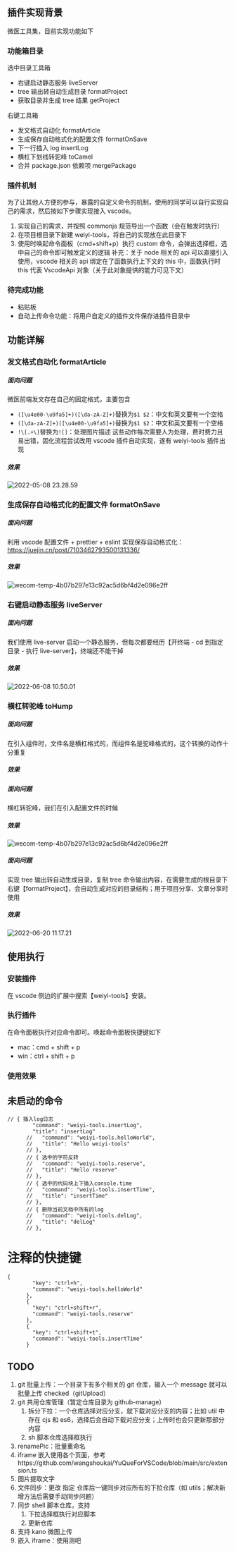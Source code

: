 ## 插件实现背景

微医工具集，目前实现功能如下

### 功能箱目录

选中目录工具箱

- 右键启动静态服务 liveServer
- tree 输出转自动生成目录 formatProject
- 获取目录并生成 tree 结果 getProject

右键工具箱

- 发文格式自动化 formatArticle
- 生成保存自动格式化的配置文件 formatOnSave
- 下一行插入 log insertLog
- 横杠下划线转驼峰 toCamel
- 合并 package.json 依赖项 mergePackage

### 插件机制

为了让其他人方便的参与，暴露的自定义命令的机制，使用的同学可以自行实现自己的需求，然后按如下步骤实现接入 vscode。

1. 实现自己的需求，并按照 commonjs 规范导出一个函数（会在触发时执行）
2. 在项目根目录下新建 weiyi-tools，将自己的实现放在此目录下
3. 使用时唤起命令面板（cmd+shift+p）执行 custom 命令，会弹出选择框，选中自己的命令即可触发定义的逻辑
   补充：关于 node 相关的 api 可以直接引入使用，vscode 相关的 api 绑定在了函数执行上下文的 this 中，函数执行时 this 代表 VscodeApi 对象（关于此对象提供的能力可见下文）

### 待完成功能

- 粘贴板
- 自动上传命令功能：将用户自定义的插件文件保存进插件目录中

## 功能详解

### 发文格式自动化 formatArticle

##### 面向问题

微医前端发文存在自己的固定格式，主要包含

- `([\u4e00-\u9fa5]+)([\da-zA-Z]+)`替换为`$1 $2`：中文和英文要有一个空格
- `([\da-zA-Z]+)([\u4e00-\u9fa5]+)`替换为`$1 $2`：中文和英文要有一个空格
- `!\[.+\]`替换为`![]`：处理图片描述
  这些动作每次需要人为处理，费时费力且易出错，固化流程尝试改用 vscode 插件自动实现，遂有 weiyi-tools 插件出现

##### 效果

![2022-05-08 23.28.59](https://tva1.sinaimg.cn/large/e6c9d24ely1h21uyzwezeg21940u078r.gif)

### 生成保存自动格式化的配置文件 formatOnSave

##### 面向问题

利用 vscode 配置文件 + prettier + eslint 实现保存自动格式化：https://juejin.cn/post/7103462793500131336/

##### 效果

![wecom-temp-4b07b297e13c92ac5d6bf4d2e096e2ff](https://tva1.sinaimg.cn/large/e6c9d24ely1h30n3norlcj20se09p3yy.jpg)

### 右键启动静态服务 liveServer

##### 面向问题

我们使用 live-server 启动一个静态服务，但每次都要经历【开终端 - cd 到指定目录 - 执行 live-server】，终端还不能干掉

##### 效果

![2022-06-08 10.50.01](https://tva1.sinaimg.cn/large/e6c9d24ely1h30n9fbu3zg21et0lftlj.gif)

### 横杠转驼峰 toHump

##### 面向问题

在引入组件时，文件名是横杠格式的，而组件名是驼峰格式的，这个转换的动作十分重复

##### 效果

##### 面向问题

横杠转驼峰，我们在引入配置文件的时候

##### 效果

![wecom-temp-4b07b297e13c92ac5d6bf4d2e096e2ff](https://tva1.sinaimg.cn/large/e6c9d24ely1h30n3norlcj20se09p3yy.jpg)

##### 面向问题

实现 tree 输出转自动生成目录，复制 tree 命令输出内容，在需要生成的根目录下右键【formatProject】，会自动生成对应的目录结构；用于项目分享、文章分享时使用

##### 效果

![2022-06-20 11.17.21](https://tva1.sinaimg.cn/large/e6c9d24ely1h3ejhn9cfmg21bg0ligqi.gif)

## 使用执行

### 安装插件

在 vscode 侧边的扩展中搜索【weiyi-tools】安装。

### 执行插件

在命令面板执行对应命令即可。唤起命令面板快捷键如下

- mac：cmd + shift + p
- win：ctrl + shift + p

### 使用效果

## 未启动的命令

```
// { 插入log日志
        "command": "weiyi-tools.insertLog",
        "title": "insertLog"
      //   "command": "weiyi-tools.helloWorld",
      //   "title": "Hello weiyi-tools"
      // },
      // { 选中的字符反转
      //   "command": "weiyi-tools.reserve",
      //   "title": "Hello reserve"
      // },
      // { 选中的代码块上下插入console.time
      //   "command": "weiyi-tools.insertTime",
      //   "title": "insertTime"
      // },
      // { 删除当前文档中所有的log
      //   "command": "weiyi-tools.delLog",
      //   "title": "delLog"
      // },
```

# 注释的快捷键

```
{
        "key": "ctrl+h",
        "command": "weiyi-tools.helloWorld"
      },
      {
        "key": "ctrl+shift+r",
        "command": "weiyi-tools.reserve"
      },
      {
        "key": "ctrl+shift+t",
        "command": "weiyi-tools.insertTime"
      }
```

## TODO

1. git 批量上传：一个目录下有多个相关的 git 仓库，输入一个 message 就可以批量上传 checked（gitUpload）
2. git 共用仓库管理（暂定仓库目录为 github-manage）
   1. 拆分下拉：一个仓库选择对应分支，就下载对应分支的内容；比如 util 中存在 cjs 和 es6，选择后会自动下载对应分支；上传时也会只更新那部分内容
   2. sh 脚本仓库选择框执行
3. renamePic：批量重命名
4. iframe 嵌入使用各个页面，参考https://github.com/wangshoukai/YuQueForVSCode/blob/main/src/extension.ts
5. 图片提取文字
6. 文件同步：更改 指定 仓库后一键同步对应所有的下拉仓库（如 utils；解决新增方法后需要手动同步问题）
7. 同步 shell 脚本仓库，支持
   1. 下拉选择框执行对应脚本
   2. 更新仓库
8. 支持 kano 微图上传
9. 嵌入 iframe：使用测吧
